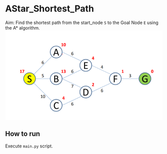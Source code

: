# AStar_Shortest_Path

Aim: Find the shortest path from the start_node `S` to the Goal Node `E` using the A* algorithm.
![Alt text](Capture.PNG?raw=true "Title")

## How to run
Execute `main.py` script.
